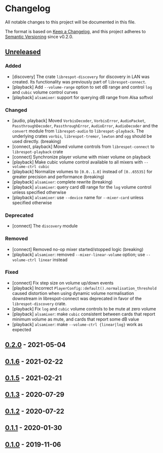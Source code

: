 # Changelog

All notable changes to this project will be documented in this file.

The format is based on [Keep a Changelog](https://keepachangelog.com/en/1.0.0/),
and this project adheres to [Semantic Versioning](https://semver.org/spec/v2.0.0.html) since v0.2.0.

## [Unreleased]
### Added
- [discovery] The crate `librespot-discovery` for discovery in LAN was created. Its functionality was previously part of `librespot-connect`.
- [playback] Add `--volume-range` option to set dB range and control `log` and `cubic` volume control curves
- [playback] `alsamixer`: support for querying dB range from Alsa softvol

### Changed
- [audio, playback] Moved `VorbisDecoder`, `VorbisError`, `AudioPacket`, `PassthroughDecoder`, `PassthroughError`, `AudioError`, `AudioDecoder` and the `convert` module from `librespot-audio` to `librespot-playback`. The underlying crates `vorbis`, `librespot-tremor`, `lewton` and `ogg` should be used directly. (breaking)
- [connect, playback] Moved volume controls from `librespot-connect` to `librespot-playback` crate
- [connect] Synchronize player volume with mixer volume on playback
- [playback] Make cubic volume control available to all mixers with `--volume-ctrl cubic`
- [playback] Normalize volumes to `[0.0..1.0]` instead of `[0..65535]` for greater precision and performance (breaking)
- [playback] `alsamixer`: complete rewrite (breaking)
- [playback] `alsamixer`: query card dB range for the `log` volume control unless specified otherwise
- [playback] `alsamixer`: use `--device` name for `--mixer-card` unless specified otherwise

### Deprecated
- [connect] The `discovery` module

### Removed
- [connect] Removed no-op mixer started/stopped logic (breaking)
- [playback] `alsamixer`: removed `--mixer-linear-volume` option; use `--volume-ctrl linear` instead

### Fixed
- [connect] Fix step size on volume up/down events
- [playback] Incorrect `PlayerConfig::default().normalisation_threshold` caused distortion when using dynamic volume normalisation downstream in librespot-connect was deprecated in favor of the `librespot-discovery` crate.
- [playback] Fix `log` and `cubic` volume controls to be mute at zero volume
- [playback] `alsamixer`: make `cubic` consistent between cards that report minimum volume as mute, and cards that report some dB value
- [playback] `alsamixer`: make `--volume-ctrl {linear|log}` work as expected

## [0.2.0] - 2021-05-04

## [0.1.6] - 2021-02-22

## [0.1.5] - 2021-02-21

## [0.1.3] - 2020-07-29

## [0.1.2] - 2020-07-22

## [0.1.1] - 2020-01-30

## [0.1.0] - 2019-11-06

[unreleased]: https://github.com/librespot-org/librespot/compare/v0.2.0..HEAD
[0.2.0]: https://github.com/librespot-org/librespot/compare/v0.1.6..v0.2.0
[0.1.6]: https://github.com/librespot-org/librespot/compare/v0.1.5..v0.1.6
[0.1.5]: https://github.com/librespot-org/librespot/compare/v0.1.3..v0.1.5
[0.1.3]: https://github.com/librespot-org/librespot/compare/v0.1.2..v0.1.3
[0.1.2]: https://github.com/librespot-org/librespot/compare/v0.1.1..v0.1.2
[0.1.1]: https://github.com/librespot-org/librespot/compare/v0.1.0..v0.1.1
[0.1.0]: https://github.com/librespot-org/librespot/releases/tag/v0.1.0
